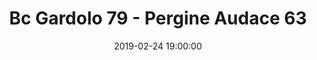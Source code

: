 ---
title: Bc Gardolo 79 - Pergine Audace 63
date: 2019-02-24 19:00:00
squadra-a: Pergine Audace
punteggio-a: 79
squadra-b: Bc Gardolo
punteggio-b: 63
partite/squadra: serie-d-18-19
luogo: Centro Sportivo Trento Nord
categoria: serie d
---